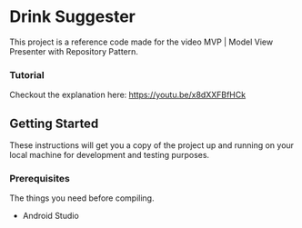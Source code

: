 # Drink Suggester

This project is a reference code made for the video MVP | Model View Presenter with Repository Pattern. 

### Tutorial
Checkout the explanation here: https://youtu.be/x8dXXFBfHCk

## Getting Started

These instructions will get you a copy of the project up and running on your local machine for development and testing purposes.

### Prerequisites

The things you need before compiling.

* Android Studio
